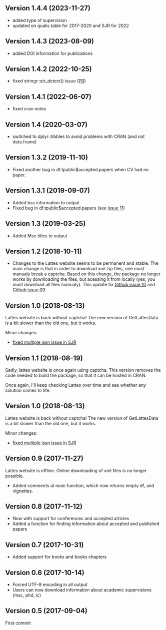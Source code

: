 ## Version 1.4.4 (2023-11-27)

- added type of supervision
- updated on qualis table for 2017-2020 and SJR for 2022

## Version 1.4.3 (2023-08-09)

- added DOI information for publications 

## Version 1.4.2 (2022-10-25)

- fixed stringr::str_detect() issue ([PR](https://github.com/msperlin/GetLattesData/pull/19))

## Version 1.4.1 (2022-06-07)

- fixed cran notes

## Version 1.4 (2020-03-07)

- switched to dplyr::tibbles to avoid problems with CRAN (and not data.frame)

## Version 1.3.2 (2019-11-10)

- Fixed another bug in df.tpublic$accepted.papers when CV had no paper.

## Version 1.3.1 (2019-09-07)

- Added bsc information to output
- Fixed bug in df.tpublic$accepted.papers (see [issue 11](https://github.com/msperlin/GetLattesData/issues/11))

## Version 1.3 (2019-03-25)

- Added Msc titles to output

## Version 1.2 (2018-10-11)

- Changes to the Lattes website seems to be permanent and stable. The main change is that in order to download  xml zip files, one must manualy break a captcha. Based on this change, the package no longer works by downloading the files, but acessing it from locally (yes, you must download all files manualy). This update fix [Github issue 10](https://github.com/msperlin/GetLattesData/issues/10) and [Github issue 09](https://github.com/msperlin/GetLattesData/issues/09).


## Version 1.0 (2018-08-13)

Lattes website is back without captcha! The new version of GetLattesData is a bit slower than the old one, but it works.

Minor changes:
- [fixed multiple issn issue in SJR](https://github.com/msperlin/GetLattesData/issues/6)


## Version 1.1 (2018-08-19)

Sadly, lattes website is once again using captcha. This version removes the code needed to build the package, so that it can be hosted in CRAN. 

Once again, I'll keep checking Lattes over time and see whether any solution comes to life.

## Version 1.0 (2018-08-13)

Lattes website is back without captcha! The new version of GetLattesData is a bit slower than the old one, but it works.

Minor changes:
- [fixed multiple issn issue in SJR](https://github.com/msperlin/GetLattesData/issues/6)


## Version 0.9 (2017-11-27)

Lattes website is offline. Online downloading of xml files is no longer possible.

- Added comments at main function, which now returns empty df, and vignettes.

## Version 0.8 (2017-11-12)

- Now with support for conferences and accepted articles
- Added a function for finding information about accepted and published papers

## Version 0.7 (2017-10-31)

- Added support for books and books chapters

## Version 0.6 (2017-10-14)

- Forced UTF-8 encoding in all output
- Users can now download information about academic supervisions (msc, phd, ic)

## Version 0.5 (2017-09-04)

First commit
